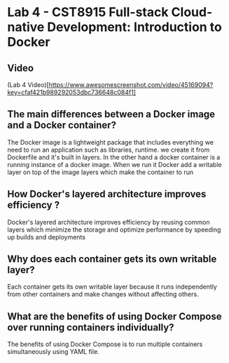 # Lab 4 - CST8915 Full-stack Cloud-native Development: Introduction to Docker

## Video
(Lab 4 Video)[https://www.awesomescreenshot.com/video/45169094?key=cfaf421b989292053dbc736648c084f1]
## The main differences between a Docker image and a Docker container?
The Docker image is a lightweight package that includes everything we need to run an application such as libraries, runtime. we create it from Dockerfile and it's built in layers.
In the other hand a docker container is a running instance of a docker image. When we run it Docker add a writable layer on top of the image layers which make the container to run

## How Docker's layered architecture improves efficiency ?
Docker's layered architecture improves efficiency by reusing common layers which minimize the storage and optimize performance by speeding up builds and deployments

## Why does each container gets its own writable layer?
Each container gets its own writable layer because it runs independently from other containers and make changes without affecting others.
## What are the benefits of using Docker Compose over running containers individually?
The benefits of using Docker Compose is to run multiple containers simultaneously using YAML file.